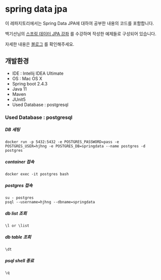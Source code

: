 # spring data jpa

이 레파지토리에서는 Spring Data JPA에 대하여 공부한 내용의 코드를 포함합니다.

백기선님의 [스프링 데이터 JPA 강좌](https://www.inflearn.com/course/%EC%8A%A4%ED%94%84%EB%A7%81-%EB%8D%B0%EC%9D%B4%ED%84%B0-jpa/dashboard) 를 수강하며 작성한 예제들로 구성되어 있습니다.

자세한 내용은 [블로그](https://hjhng125.github.io/categories/#%EC%8A%A4%ED%94%84%EB%A7%81-%EB%8D%B0%EC%9D%B4%ED%84%B0-jpa) 를 확인해주세요.

## 개발환경
* IDE : Intellij IDEA Ultimate
* OS : Mac OS X
* Spring boot 2.4.3
* Java 11
* Maven
* JUnit5
* Used Database : postgresql

### Used Database : postgresql
 
##### DB 세팅
```
docker run -p 5432:5432 -e POSTGRES_PASSWORD=pass -e POSTGRES_USER=hjhng -e POSTGRES_DB=springdata --name postgres -d postgres 
```

##### container 접속
```
docker exec -it postgres bash
```

##### postgres 접속
```
su - postgres
psql --username=hjhng --dbname=springdata
```

##### db list 조회
```
\l or \list
```

##### db table 조회
```
\dt
```

##### psql shell 종료
```
\q
```